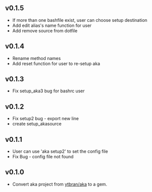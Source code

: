 ## v0.1.5

* If more than one bashfile exist, user can choose setup destination
* Add edit alias's name function for user
* Add remove source from dotfile

## v0.1.4

* Rename method names
* Add reset function for user to re-setup aka

## v0.1.3

* Fix setup_aka3 bug for bashrc user

## v0.1.2

* Fix setup2 bug - export new line
* create setup_akasource

## v0.1.1

* User can use 'aka setup2' to set the config file
* Fix Bug - config file not found

## v0.1.0

* Convert aka project from [ytbran/aka](https://github.com/ytbryan/aka) to a gem.
